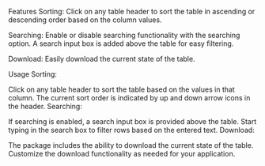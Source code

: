 Features
Sorting: Click on any table header to sort the table in ascending or descending order based on the column values.

Searching: Enable or disable searching functionality with the searching option. A search input box is added above the table for easy filtering.

Download: Easily download the current state of the table.

Usage
Sorting:

Click on any table header to sort the table based on the values in that column.
The current sort order is indicated by up and down arrow icons in the header.
Searching:

If searching is enabled, a search input box is provided above the table.
Start typing in the search box to filter rows based on the entered text.
Download:

The package includes the ability to download the current state of the table.
Customize the download functionality as needed for your application.
